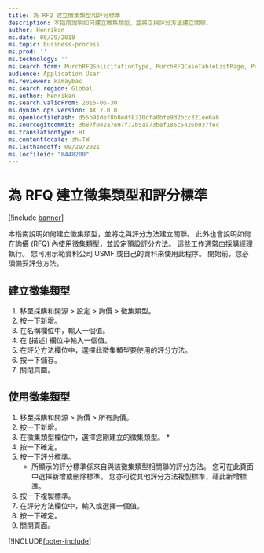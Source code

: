 ```yaml
---
title: 為 RFQ 建立徵集類型和評分標準
description: 本指南說明如何建立徵集類型，並將之與評分方法建立關聯。
author: Henrikan
ms.date: 08/29/2018
ms.topic: business-process
ms.prod: ''
ms.technology: ''
ms.search.form: PurchRFQSolicitationType, PurchRFQCaseTableListPage, PurchCreateRFQCase, PurchRFQCaseTable, PurchRFQScoringRFQCaseCriteria, PurchRFQScoringCriteriaCopy
audience: Application User
ms.reviewer: kamaybac
ms.search.region: Global
ms.author: henrikan
ms.search.validFrom: 2016-06-30
ms.dyn365.ops.version: AX 7.0.0
ms.openlocfilehash: d55b91def8b8edf8310cfa0bfe9d2bcc321ee6a6
ms.sourcegitcommit: 3b87f042a7e97f72b5aa73bef186c5426b937fec
ms.translationtype: HT
ms.contentlocale: zh-TW
ms.lasthandoff: 09/29/2021
ms.locfileid: "8448200"
---
```

# <a name="create-solicitation-types-and-scoring-criteria-for-rfqs"></a>為 RFQ 建立徵集類型和評分標準

[!include [banner](../../includes/banner.md)]

本指南說明如何建立徵集類型，並將之與評分方法建立關聯。 此外也會說明如何在詢價 (RFQ) 內使用徵集類型，並設定預設評分方法。 這些工作通常由採購經理執行。 您可用示範資料公司 USMF 或自己的資料來使用此程序。 開始前，您必須備妥評分方法。


## <a name="create-a-solicitation-type"></a>建立徵集類型
1. 移至採購和開源 > 設定 > 詢價 > 徵集類型。
2. 按一下新增。
3. 在名稱欄位中，輸入一個值。
4. 在 [描述] 欄位中輸入一個值。
5. 在評分方法欄位中，選擇此徵集類型要使用的評分方法。
6. 按一下儲存。
7. 關閉頁面。

## <a name="use-the-solicitation-type"></a>使用徵集類型
1. 移至採購和開源 > 詢價 > 所有詢價。
2. 按一下新增。
3. 在徵集類型欄位中，選擇您剛建立的徵集類型。 
    *   
4. 按一下確定。
5. 按一下評分標準。
    * 所顯示的評分標準係來自與該徵集類型相關聯的評分方法。 您可在此頁面中選擇新增或刪除標準。 您亦可從其他評分方法複製標準，藉此新增標準。  
6. 按一下複製標準。
7. 在評分方法欄位中，輸入或選擇一個值。
8. 按一下確定。
9. 關閉頁面。



[!INCLUDE[footer-include](../../../includes/footer-banner.md)]